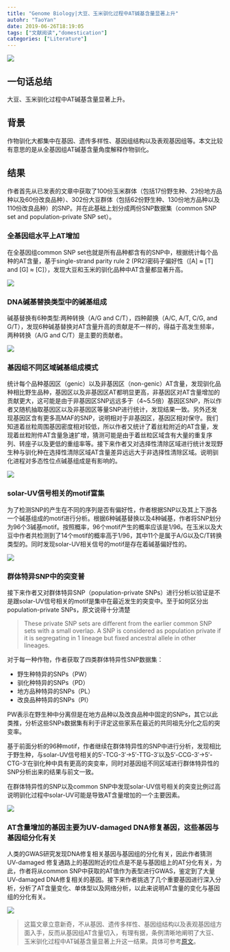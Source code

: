```yaml
---
title: "Genome Biology|大豆、玉米驯化过程中AT碱基含量显著上升"
autohr: "TaoYan"
date: 2019-06-26T18:19:05
tags: ["文献阅读","domestication"]
categories: ["Literature"]
---
```


![](https://raw.githubusercontent.com/YTLogos/pic_link/master/img/20190613144206.png)

## 一句话总结
大豆、玉米驯化过程中AT碱基含量显著上升。

<!--more-->

## 背景

作物驯化大都集中在基因、遗传多样性、基因组结构以及表观基因组等。本文比较有意思的是从全基因组AT碱基含量角度解释作物驯化。

## 结果

作者首先从已发表的文章中获取了100份玉米群体（包括17份野生种、23份地方品种以及60份改良品种）、302份大豆群体（包括62份野生种、130份地方品种以及110份改良品种）的SNP。并在此基础上划分成两份SNP数据集（common SNP set and population-private SNP set）。

### 全基因组水平上AT增加

在全基因组common SNP set也就是所有品种都含有的SNP中，根据统计每个品种的AT含量，基于single-strand parity rule 2 (PR2)密码子偏好性（[A] ≈ [T] and [G] ≈ [C]），发现大豆和玉米的驯化品种中AT含量都显著升高。

![](https://raw.githubusercontent.com/YTLogos/pic_link/master/img/20190613151238.png)

### DNA碱基替换类型中的碱基组成

碱基替换有6种类型:两种转换（A/G and C/T），四种颠换（A/C, A/T, C/G, and G/T），发现6种碱基替换对AT含量升高的贡献是不一样的，得益于高发生频率，两种转换（A/G and C/T）是主要的贡献者。

![](https://raw.githubusercontent.com/YTLogos/pic_link/master/img/20190613152704.png)

### 基因组不同区域碱基组成模式

统计每个品种基因区（genic）以及非基因区（non-genic）AT含量，发现驯化品种相比野生品种，基因区以及非基因区AT都明显更高，非基因区对AT含量增加的贡献更大，这可能是由于非基因区SNP远远多于（4~5.5倍）基因区SNP，所以作者又随机抽取基因区以及非基因区等量SNP进行统计，发现结果一致。另外还发现基因区含有更多高MAF的SNP，说明相对于非基因区，基因区相对保守。我们知道着丝粒周围基因密度相对较低，所以作者又统计了着丝粒附近的AT含量，发现着丝粒附件AT含量急速扩增，猜测可能是由于着丝粒区域含有大量的重复序列、转座子以及更低的重组率等。接下来作者又对选择性清除区域进行统计发现野生种与驯化种在选择性清除区域AT含量差异远远大于非选择性清除区域。说明驯化进程对多态性位点碱基组成是有影响的。

![](https://raw.githubusercontent.com/YTLogos/pic_link/master/img/20190613161955.png)

### **solar-UV**信号相关的**motif**富集

为了检测SNP的产生在不同的序列是否有偏好性，作者根据SNP以及其上下游各一个碱基组成的motif进行分析。根据6种碱基替换以及4种碱基，作者将SNP划分为96个3碱基motif。按照概率，96个motif产生的概率应该是1/96。在玉米以及大豆中作者共检测到了14个motif的概率高于1/96，其中11个是属于A/G以及C/T转换类型的。同时发现solar-UV相关信号的motif是存在着碱基偏好性的。

![](https://raw.githubusercontent.com/YTLogos/pic_link/master/img/20190628115625.png)

### 群体特异SNP中的突变普

接下来作者又对群体特异SNP（population-private SNPs）进行分析以验证是不是跟solar-UV信号相关的motif是集中在最近发生的突变中。至于如何区分出population-private SNPs，原文说得十分清楚

> These private SNP sets are different from the earlier common SNP sets with a small overlap. A SNP is considered as population private if it is segregating in 1 lineage but fixed ancestral allele in other lineages.

对于每一种作物，作者获取了四类群体特异性SNP数据集：

* 野生种特异的SNPs（PW）
* 驯化种特异的SNPs（PD）
* 地方品种特异的SNPs（PL）
* 改良品种特异的SNPs（PI）

PW表示在野生种中分离但是在地方品种以及改良品种中固定的SNPs，其它以此类推，分析这些SNPs数据集有利于评定这些家系在最近的共同祖先分化之后的突变率。

基于前面分析的96种motif，作者继续在群体特异性的SNP中进行分析，发现相比于野生种，与solar-UV信号相关的5′-TCG-3′→5′-TTG-3′以及5′-CCG-3′→5′-CTG-3′在驯化种中具有更高的突变率，同时对基因组不同区域进行群体特异性的SNP分析出来的结果与前文一致。

在群体特异性的SNP以及common SNP中发现solar-UV信号相关的突变比例过高说明驯化过程中solar-UV可能是导致AT含量增加的一个主要因素。

![](https://raw.githubusercontent.com/YTLogos/pic_link/master/img/20190628170835.png)

### AT含量增加的基因主要为UV-damaged DNA修复基因，这些基因与基因组分化有关

人类的GWAS研究发现DNA修复相关基因与基因组的分化有关，因此作者猜测UV-damaged 修复通路上的基因附近的位点是不是与基因组上的AT分化有关，为此，作者将从common SNP中获取的AT值作为表型进行GWAS，鉴定到了大量UV-damaged DNA修复相关的基因。接下来作者挑选了几个重要基因进行深入分析，分析了AT含量变化、单体型以及网络分析，以此来说明AT含量的变化与基因组的分化有关。

![](https://raw.githubusercontent.com/YTLogos/pic_link/master/img/20190628172150.png)

> 这篇文章立意新奇，不从基因、遗传多样性、基因组结构以及表观基因组方面入手，反而从基因组AT含量切入，有理有据，条例清晰地阐明了大豆、玉米驯化过程中AT碱基含量显著上升这一结果。具体可参考[原文](https://genomebiology.biomedcentral.com/articles/10.1186/s13059-019-1683-6)。